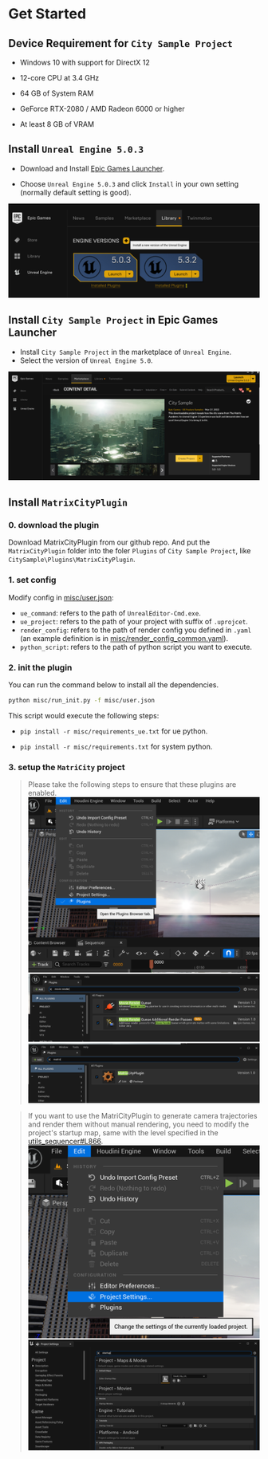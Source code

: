 # Get Started

## Device Requirement for `City Sample Project`

- Windows 10 with support for DirectX 12

- 12-core CPU at 3.4 GHz

- 64 GB of System RAM

- GeForce RTX-2080 / AMD Radeon 6000 or higher

- At least 8 GB of VRAM

## Install `Unreal Engine 5.0.3`

- Download and Install [Epic Games Launcher](https://store.epicgames.com/en-US/download).

- Choose `Unreal Engine 5.0.3` and click `Install` in your own setting (normally default setting is good).

![ue5_install](figures/ue5_install.png)

## Install `City Sample Project` in Epic Games Launcher

- Install `City Sample Project` in the marketplace of `Unreal Engine`.
- Select the version of `Unreal Engine 5.0`.

![city_sample_install](figures/city_sample_install.png)

## Install `MatrixCityPlugin`

### 0. download the plugin 
Download MatrixCityPlugin from our github repo. And put the `MatrixCityPlugin` folder into the foler `Plugins` of `City Sample Project`, like `CitySample\Plugins\MatrixCityPlugin`.

### 1. set config

Modify config in [misc/user.json](../misc/user.json):

- `ue_command`: refers to the path of `UnrealEditor-Cmd.exe`.
- `ue_project`: refers to the path of your project with suffix of `.uprojcet`.
- `render_config`: refers to the path of render config you defined in `.yaml` 
(an example definition is in [misc/render_config_common.yaml](../misc/render_config_common.yaml)).
- `python_script`: refers to the path of python script you want to execute.

### 2. init the plugin

You can run the command below to install all the dependencies.
```bash
python misc/run_init.py -f misc/user.json
```

This script would execute the following steps:

- `pip install -r misc/requirements_ue.txt` for ue python.

- `pip install -r misc/requirements.txt` for system python.


### 3. setup the `MatriCity` project
>Please take the following steps to ensure that these plugins are enabled.
![Set_plugin](figures/Set_plugin.png) 
![Enable_movie_render_queue](figures/Enable_movie_render_queue.png)
![Enable_MatrixCity](figures/Enable_MatrixCity.png)

>If you want to use the MatriCityPlugin to generate camera trajectories and render them without manual rendering, you need to modify the project's startup map, same with the level specified in the [utils_sequencer#L866](../Content/Python/utils_sequencer.py).
![Set_project](figures/Set_project.png)
![Set_startup](figures/Set_startup.png)